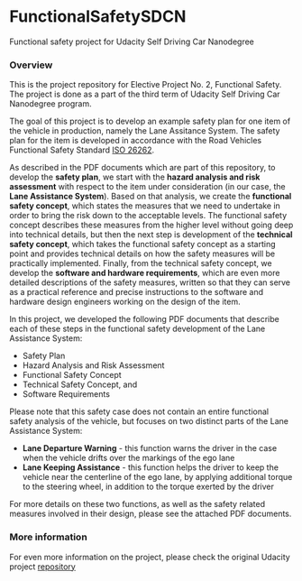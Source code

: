 # FunctionalSafetySDCN
Functional safety project for Udacity Self Driving Car Nanodegree

### Overview

This is the project repository for Elective Project No. 2, Functional Safety. The project is done as a part of the third term of Udacity Self Driving Car Nanodegree program. 

The goal of this project is to develop an example safety plan for one item of the vehicle in production, namely the Lane Assitance System. The safety plan for the item is developed in accordance with the Road Vehicles Functional Safety Standard [ISO 26262](https://en.wikipedia.org/wiki/ISO_26262). 

As described in the PDF documents which are part of this repository, to develop the **safety plan**, we start with the **hazard analysis and risk assessment** with respect to the item under consideration (in our case, the **Lane Assistance System**). Based on that analysis, we create the **functional safety concept**, which states the measures that we need to undertake in order to bring the risk down to the acceptable levels. The functional safety concept describes these measures from the higher level without going deep into technical details, but then the next step is development of the **technical safety concept**, which takes the functional safety concept as a starting point and provides technical details on how the safety measures will be practically implemented. Finally, from the technical safety concept, we develop the **software and hardware requirements**, which are even more detailed descriptions of the safety measures, written so that they can serve as a practical reference and precise instructions to the software and hardware design engineers working on the design of the item. 

In this project, we developed the following PDF documents that describe each of these steps in the functional safety development of the Lane Assistance System: 

- Safety Plan
- Hazard Analysis and Risk Assessment
- Functional Safety Concept
- Technical Safety Concept, and 
- Software Requirements

Please note that this safety case does not contain an entire functional safety analysis of the vehicle, but focuses on two distinct parts of the Lane Assistance System: 

- **Lane Departure Warning** - this function warns the driver in the case when the vehicle drifts over the markings of the ego lane
- **Lane Keeping Assistance** - this function helps the driver to keep the vehicle near the centerline of the ego lane, by applying additional torque to the steering wheel, in addition to the torque exerted by the driver

For more details on these two functions, as well as the safety related measures involved in their design, please see the attached PDF documents. 

### More information
For even more information on the project, please check the original Udacity project [repository](https://github.com/udacity/CarND-Functional-Safety-Project)
